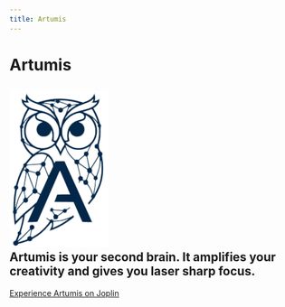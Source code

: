 ```yaml
---
title: Artumis
---
```


# Artumis
![Logo](./_resources/elegant_owl_side_light_transparent_logo_only.png)  
Artumis is your second brain. It amplifies your creativity and gives you laser sharp focus.  
---
  
  
[Experience Artumis on Joplin](./artumis_on_joplin/home.md)
